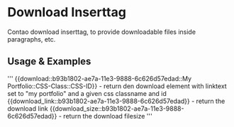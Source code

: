 # Download Inserttag 

Contao download inserttag, to provide downloadable files inside paragraphs, etc. 

## Usage & Examples

'''
{{download::b93b1802-ae7a-11e3-9888-6c626d57edad::My Portfolio::CSS-Class::CSS-ID}} - return den download element with linktext set to "my portfolio" and a given css classname and id
{{download_link::b93b1802-ae7a-11e3-9888-6c626d57edad}} - return the download link
{{download_size::b93b1802-ae7a-11e3-9888-6c626d57edad}} - return the download filesize
'''
